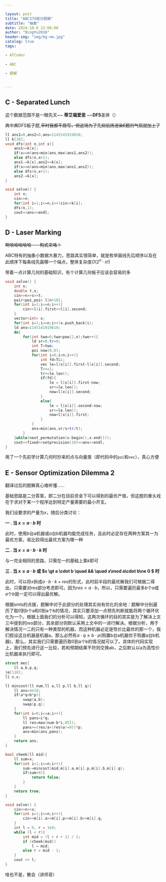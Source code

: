 ```yaml
---

layout: post
title: "ABC374部分题解"
subtitle: "抽象"
date: 2024-10-8 22:00:00
author: "BingYu2016"
header-img: "img/bg-nm.jpg"
catalog: true
tags:

- ATCoder
  
- ABC
  
- 题解
  

---
```


## C - Separated Lunch

这个数据范围不是一眼先天~~ **蒂艾福爱思** ~~**DFS**圣体（）

典中典DFS板子题,~~平时我都不屑写，但这场为了先抑后扬渲染E题的气氛就加上了~~

```cpp
ll ans1=0,ans2=0,ans=1145141919810;
ll k[30];
void dfs(int n,int x){
    ans1+=k[x];
    if(x==n)ans=min(ans,max(ans1,ans2));
    else dfs(n,x+1);
    ans1-=k[x],ans2+=k[x];
    if(x==n)ans=min(ans,max(ans1,ans2));
    else dfs(n,x+1);
    ans2-=k[x];
}

void solve() {
    int n;
    cin>>n;
    for(int i=1;i<=n;i++)cin>>k[i];
    dfs(n,1);
    cout<<ans<<endl;
}
```

## D - Laser Marking

~~啊哈哈哈哈哈——构式来咯！~~

ABC特有的抽象小数据大暴力，思路其实很简单，就是枚举画线先后顺序以及在此顺序下每条线先画哪一个端点，整体复杂度$O(2^n\cdot n!)$

带着一点计算几何的基础知识，有个计算几何板子应该会容易的多

```cpp
void solve() {
    int n;
    double t,s;
    cin>>n>>s>>t;
    pair<poi,poi> l[n+10];
    for(int i=1;i<=n;i++){
        cin>>l[i].first>>l[i].second;
    }
    vector<int> x;
    for(int i=1;i<=n;i++)x.push_back(i);
    ld ans=1145141919810;
    do{
        for(int two=0;two<pow(2,n);two++){
            ld sr=0,tr=0;
            int T=two;
            poi now(0,0);
            for(int i=0;i<n;i++){
                int fd=T&1;
                vec le=l[x[i]].first-l[x[i]].second;
                T>>=1;
                tr+=le.len();
                if(fd){
                    le = l[x[i]].first-now;
                    sr+=le.len();
                    now=l[x[i]].second;
                }
                else{
                    le = l[x[i]].second-now;
                    sr+=le.len();
                    now=l[x[i]].first;
                }
            }
            ans=min(ans,sr/s+tr/t);
        }
    }while(next_permutation(x.begin(),x.end()));
    cout<<fixed<<setprecision(10)<<ans<<endl;
}
```

用了一个先前学计算几何时抄来的点与向量类（即代码中的`poi`和`vec`），真心方便

## E - Sensor Optimization Dilemma 2

翻译过后的题解真心难听懂……

基础思路是二分答案，即二分在目前资金下可以得到的最优产值，但这题的重头戏在于求对于某一个程序达到特定产量需要的最小开支。

我们设要求的产量为$x$，随后分类讨论：

**一 . 当 $x = a \cdot b$ 时**

此时，使用$b$台a机器或$a$台b机器均能完成任务，且此时必定存在两种方案其一为最优方案，易比较得出最优方案为哪一种

**二 . 当 $x=a\cdot b\cdot k$ 时**

与一完全相同的思路，只需在一的基础上乘$k$即可

**三 . 当 $x \le a \cdot b$ 或 $x \gt a \cdot b \quad \&\& \quad x\mod a\cdot b\ne 0 $ 时**

此时，可以将$x$拆成$a\cdot b\cdot k + res$的形式，此时前半段的最优解我们可根据二得出，只需要对res部分考虑即可。因为$res \lt a\cdot b$，所以，只需要遍历最多$b$个$a$或$a$个$b$就一定可以得出最优解。

根据smls的点拨，题解中对于此部分的处理其实尚有优化的余地：题解中分别遍历了取0到b个a和0到a个b的情况，其实只要添加一点预先判断就能将两个循环优化为一个。根据上面我们的分析可以得知，这两次循环的目的其实是为了解决上文三中提到的$res$部分，其余部分则默认采用上文中的一进行解决。根据分析，用于解决情况一二的只有一种类型的机器，而这种机器必定是性价比最优的那一个，我们假设这台机器是机器a，那么必然有$a\cdot q \ge b\cdot p$(购置b台a机器优于购置a台b机器)，那么，其实我们只需要遍历取0到a个b的情况就可以了。具体的代码实现上，我们预先进行这一比较，若和预期结果不符则交换ab，之后默认以a为高性价比机器来执行即可。

```cpp
struct mec{
    ll a,b,p,q;
}m[110];
ll n,x;

ll mincost(ll num,ll a,ll p,ll b,ll q){
    ll ans=4e18;
    if(a*q<b*p){
        swap(a,b);
        swap(p,q);
    }
    for(int i=0;i<=a;i++){
        ll pans=i*q;
        ll res=max(num-b*i,0ll);
        pans+=(res/a+(res%a!=0))*p;
        ans=min(ans,pans);
    }
    return ans;
}

bool cheek(ll mid){
    ll sum=x;
    for(int i=1;i<=n;i++){
        sum-=mincost(mid,m[i].a,m[i].p,m[i].b,m[i].q);
        if(sum<0){
            return false;
        }
    }
    return true;
}

void solve() {
    cin>>n>>x;
    for(int i=1;i<=n;i++){
        cin>>m[i].a>>m[i].p>>m[i].b>>m[i].q;
    }
    int l = 0, r = 1e9;
    while (l < r){
        int mid = (l + r + 1) / 2;
        if (cheek(mid)) 
            l = mid;
        else r = mid - 1;
    }
    cout << l;
}
```

啥也不是，散会（讲师音）
